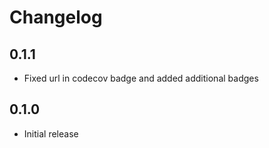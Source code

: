 # Changelog

## 0.1.1

- Fixed url in codecov badge and added additional badges

## 0.1.0

- Initial release
